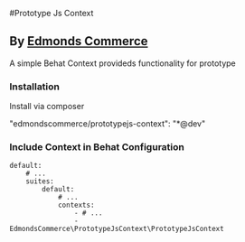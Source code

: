 #Prototype Js Context
## By [Edmonds Commerce](https://www.edmondscommerce.co.uk)

A simple Behat Context provideds functionality for prototype

### Installation

Install via composer

"edmondscommerce/prototypejs-context": "*@dev"


### Include Context in Behat Configuration

```
default:
    # ...
    suites:
        default:
            # ...
            contexts:
                - # ...
                - EdmondsCommerce\PrototypeJsContext\PrototypeJsContext
